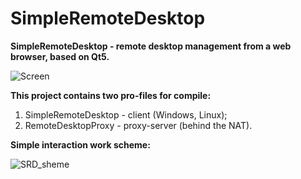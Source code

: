 # SimpleRemoteDesktop
**SimpleRemoteDesktop - remote desktop management from a web browser, based on Qt5.**

![Screen](https://user-images.githubusercontent.com/13070282/77161895-c8e37580-6abb-11ea-8cc4-c3d0ecc8676b.png)

**This project contains two pro-files for compile:**
1. SimpleRemoteDesktop - client (Windows, Linux);
2. RemoteDesktopProxy - proxy-server (behind the NAT). 

**Simple interaction work scheme:**

![SRD_sheme](https://user-images.githubusercontent.com/13070282/79386197-78542080-7f72-11ea-8c26-3611b935c79a.jpg)


